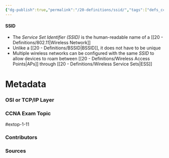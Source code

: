 ```yaml
---
{"dg-publish":true,"permalink":"/20-definitions/ssid/","tags":["defs_ccna"]}
---
```


#### SSID
- The *Service Set Identifier (SSID)* is the human-readable name of a [[20 - Definitions/802.11\|Wireless Network]]
- Unlike a [[20 - Definitions/BSSID\|BSSID]], it does not have to be unique
- Multiple wireless networks can be configured with the same *SSID* to allow devices to roam between [[20 - Definitions/Wireless Access Points\|APs]] through [[20 - Definitions/Wireless Service Sets\|ESS]]







# Metadata
### OSI or TCP/IP Layer

### CCNA Exam Topic
#extop-1-11 
### Contributors

### Sources


